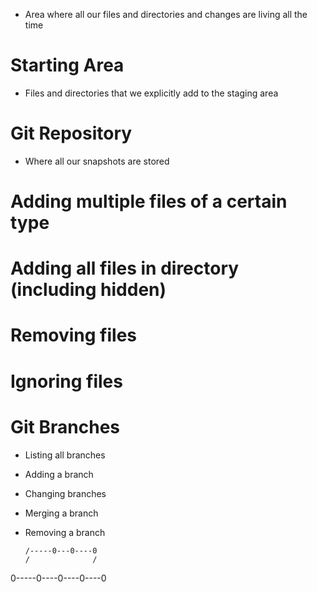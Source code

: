 - Area where all our files and directories and changes are living all the time

# Starting Area
- Files and directories that we explicitly add to the staging area

# Git Repository
- Where all our snapshots are stored

# Adding multiple files of a certain type

# Adding all files in directory (including hidden)

# Removing files

# Ignoring files

# Git Branches
- Listing all branches
- Adding a branch
- Changing branches
- Merging a branch
- Removing a branch

      /-----0---0----0
      /              /
0-----0----0----0----0         